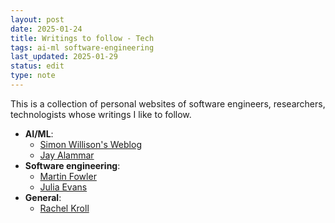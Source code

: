 ```yaml
---
layout: post
date: 2025-01-24
title: Writings to follow - Tech
tags: ai-ml software-engineering
last_updated: 2025-01-29
status: edit
type: note
---
```


This is a collection of personal websites of software engineers, researchers, technologists whose writings I like to follow.

* **AI/ML**:
  * [Simon Willison's Weblog](https://simonwillison.net/)
  * [Jay Alammar](https://jalammar.github.io/)
* **Software engineering**:
  * [Martin Fowler](https://martinfowler.com/bliki/)
  * [Julia Evans](https://jvns.ca/)
* **General**:
  * [Rachel Kroll](https://rachelbythebay.com/)